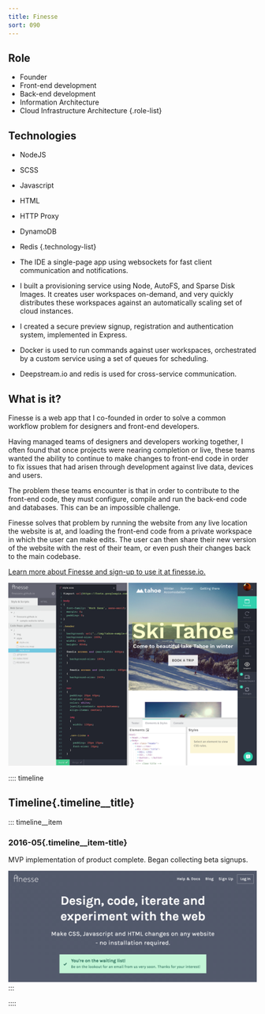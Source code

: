 ```yaml
---
title: Finesse
sort: 090
---
```


## Role
- Founder
- Front-end development
- Back-end development
- Information Architecture
- Cloud Infrastructure Architecture
{.role-list}

## Technologies
- NodeJS
- SCSS
- Javascript
- HTML
- HTTP Proxy
- DynamoDB
- Redis
{.technology-list}


- The IDE a single-page app using websockets for fast client communication and notifications.
- I built a provisioning service using Node, AutoFS, and Sparse Disk Images. It creates user workspaces on-demand, and very quickly distributes these workspaces against an automatically scaling set of cloud instances.
- I created a secure preview signup, registration and authentication system, implemented in Express.
- Docker is used to run commands against user workspaces, orchestrated by a custom service using a set of queues for scheduling.
- Deepstream.io and redis is used for cross-service communication.


## What is it?
Finesse is a web app that I co-founded in order to solve a common workflow problem for designers and front-end developers.

Having managed teams of designers and developers working together, I often found that once projects were nearing completion or live, these teams wanted the ability to continue to make changes to front-end code in order to fix issues that had arisen through development against live data, devices and users.

The problem these teams encounter is that in order to contribute to the front-end code, they must configure, compile and run the back-end code and databases. This can be an impossible challenge.

Finesse solves that problem by running the website from any live location the website is at, and loading the front-end code from a private workspace in which the user can make edits. The user can then share their new version of the website with the rest of their team, or even push their changes back to the main codebase.

[Learn more about Finesse and sign-up to use it at finesse.io.](https://finesse.io)

<img class="content-image --screenshot" src="./workspace-preview.png" alt="finesse.io screenshot" />

:::: timeline
## Timeline{.timeline__title}

::: timeline__item
### 2016-05{.timeline__item-title}
MVP implementation of product complete. Began collecting beta signups.

<img class="timeline__item-image --screenshot" src="./timeline-signup.png" alt="finesse.io signup screenshot" />
:::

::::
